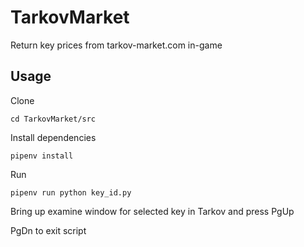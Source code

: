 # TarkovMarket
Return key prices from tarkov-market.com in-game

## Usage
Clone

`cd TarkovMarket/src`

Install dependencies

`pipenv install`

Run

`pipenv run python key_id.py`

Bring up examine window for selected key in Tarkov and press PgUp

PgDn to exit script
